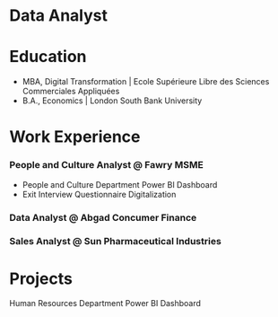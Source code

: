 # Data Analyst
# Education
- MBA, Digital Transformation | Ecole Supérieure Libre des Sciences Commerciales Appliquées
- B.A., Economics | London South Bank University

# Work Experience
### People and Culture Analyst @ Fawry MSME
- People and Culture Department Power BI Dashboard
-  Exit Interview Questionnaire Digitalization  
### Data Analyst @ Abgad Concumer Finance
### Sales Analyst @ Sun Pharmaceutical Industries

# Projects
Human Resources Department Power BI Dashboard


